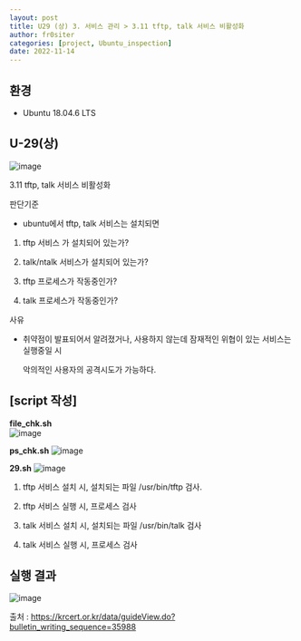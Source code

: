 ```yaml
---
layout: post
title: U29 (상) 3. 서비스 관리 > 3.11 tftp, talk 서비스 비활성화
author: fr0siter
categories: [project, Ubuntu_inspection]
date: 2022-11-14
---
```

## 환경

 - Ubuntu 18.04.6 LTS

## U-29(상)  
![image](https://user-images.githubusercontent.com/116713751/201591610-ca9c030d-1683-4975-a3ab-522701f96e9e.png)

3.11 tftp, talk 서비스 비활성화

 

판단기준

 - ubuntu에서 tftp, talk 서비스는 설치되면 

1. tftp 서비스 가 설치되어 있는가?

2. talk/ntalk 서비스가 설치되어 있는가?

3. tftp 프로세스가 작동중인가?

4. talk 프로세스가 작동중인가?

 

사유

 - 취약점이 발표되어서 알려졌거나, 사용하지 않는데 잠재적인 위협이 있는 서비스는 실행중일 시

   악의적인 사용자의 공격시도가 가능하다.

 


[script 작성]
---
 

**file_chk.sh**  
![image](https://user-images.githubusercontent.com/116713751/201591577-9b0f510f-f2c9-4430-ae16-5da9a01e62e2.png)


 

 

**ps_chk.sh**
![image](https://user-images.githubusercontent.com/116713751/201591522-007ea9e5-e5a7-4942-af6b-827e6b6b6ba6.png)


 

 

**29.sh**
![image](https://user-images.githubusercontent.com/116713751/201591492-d7ede9bc-d0df-4587-ace9-1584cf681675.png)


 1. tftp 서비스 설치 시, 설치되는 파일 /usr/bin/tftp 검사.

 2. tftp 서비스 실행 시, 프로세스 검사

 3. talk 서비스 설치 시, 설치되는 파일 /usr/bin/talk 검사

 4. talk 서비스 실행 시, 프로세스 검사

 

 

## 실행 결과
![image](https://user-images.githubusercontent.com/116713751/201591467-07462599-6fdd-471d-82ac-fd0aab685f9d.png)


 

 

출처 : https://krcert.or.kr/data/guideView.do?bulletin_writing_sequence=35988
